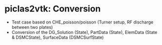 # piclas2vtk: Conversion
* Test case based on CHE_poisson/poisson (Turner setup, RF discharge between two plates)
* Conversion of the DG_Solution (State), PartData (State), ElemData (State & DSMCState), SurfaceData (DSMCSurfState)